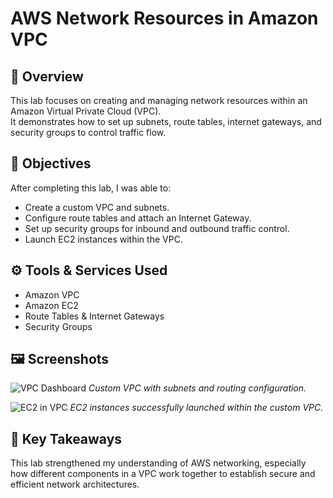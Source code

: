 # AWS Network Resources in Amazon VPC

## 📘 Overview
This lab focuses on creating and managing network resources within an Amazon Virtual Private Cloud (VPC).  
It demonstrates how to set up subnets, route tables, internet gateways, and security groups to control traffic flow.

## 🧩 Objectives
After completing this lab, I was able to:
- Create a custom VPC and subnets.
- Configure route tables and attach an Internet Gateway.
- Set up security groups for inbound and outbound traffic control.
- Launch EC2 instances within the VPC.

## ⚙️ Tools & Services Used
- Amazon VPC  
- Amazon EC2  
- Route Tables & Internet Gateways  
- Security Groups

## 🖼️ Screenshots
![VPC Dashboard](screenshots/objectives.png)
*Custom VPC with subnets and routing configuration.*

![EC2 in VPC](screenshots/ec2-in-vpc.jpg)
*EC2 instances successfully launched within the custom VPC.*

## 🧠 Key Takeaways
This lab strengthened my understanding of AWS networking, especially how different components in a VPC work together to establish secure and efficient network architectures.
